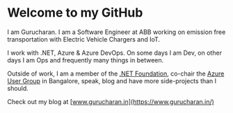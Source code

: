 # Welcome to my GitHub

I am Gurucharan. I am a Software Engineer at ABB working on emission free transportation with Electric Vehicle Chargers and IoT. 

I work with .NET, Azure & Azure DevOps. On some days I am Dev, on other days I am Ops and frequently many things in between.

Outside of work, I am a member of the [.NET Foundation](https://dotnetfoundation.org), co-chair the [Azure User Group](https://www.meetup.com/Microsoft-Azure-Bangalore/) in Bangalore, speak, blog and have more side-projects than I should.

Check out my blog at [www.gurucharan.in](https://www.gurucharan.in/)
